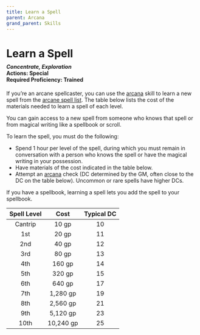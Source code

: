 ```yaml
---
title: Learn a Spell
parent: Arcana
grand_parent: Skills
---
```


# Learn a Spell

<div style="margin-top:-10px;"></div>

#### *Concentrate, Exploration*<br>**Actions:** Special<br>**Required Proficiency:** Trained
If you’re an arcane spellcaster, you can use the [arcana](https://stormchaserroleplaying.com/stormchaserRPG/Skills/Arcana/) skill to learn a new spell from the [arcane spell list](https://stormchaserroleplaying.com/stormchaserRPG/Spells/Lists/Arcane/). The table below lists the cost of the materials needed to learn a spell of each level.

You can gain access to a new spell from someone who knows that spell or from magical writing like a spellbook or scroll.

To learn the spell, you must do the following:
* Spend 1 hour per level of the spell, during which you must remain in conversation with a person who knows the spell or have the magical writing in your possession.
* Have materials of the cost indicated in the table below.
* Attempt an [arcana](https://stormchaserroleplaying.com/stormchaserRPG/Skills/Arcana/) check (DC determined by the GM, often close to the DC on the table below). Uncommon or rare spells have higher DCs.

If you have a spellbook, learning a spell lets you add the spell to your spellbook.

| Spell Level | Cost | Typical DC |
|:-----------:|:----:|:----------:|
| Cantrip | 10 gp | 10 |
| 1st | 20 gp | 11 |
| 2nd | 40 gp | 12 |
| 3rd | 80 gp | 13 |
| 4th | 160 gp | 14 |
| 5th | 320 gp | 15 |
| 6th | 640 gp | 17 |
| 7th | 1,280 gp | 19 |
| 8th | 2,560 gp | 21 |
| 9th | 5,120 gp | 23 |
| 10th | 10,240 gp | 25 |
